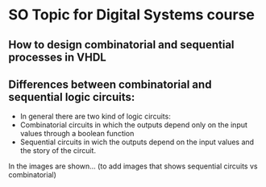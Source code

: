 # SO Topic for Digital Systems course

## How to design combinatorial and sequential processes in VHDL

## Differences between combinatorial and sequential logic circuits:


* In general there are two kind of logic circuits:
 * Combinatorial circuits in which the outputs depend only on the input values through a boolean function
 * Sequential circuits in wich the outputs depend on the input values and the story of the circuit.

In the images are shown... (to add images that shows sequential circuits vs combinatorial)
